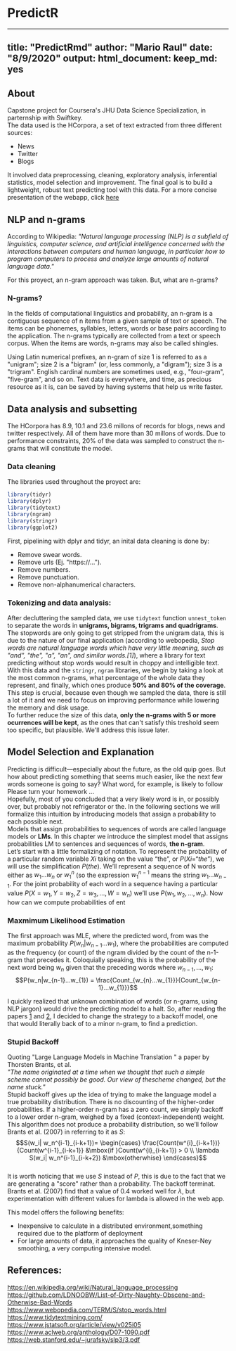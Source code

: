 # PredictR
---
title: "PredictRmd"
author: "Mario Raul"
date: "8/9/2020"
output:
  html_document:
    keep_md: yes
---



## About

Capstone project for Coursera's JHU Data Science Specialization, in parternship with Swiftkey.  
The data used is the HCorpora, a set of text extracted from three different sources:  
- News  
- Twitter  
- Blogs  
  
It involved  data preprocessing, cleaning, exploratory analysis, inferential statistics, model selection and improvement. The final goal is to build a lightweight, robust text predicting tool with this data. For a more concise presentation of the webapp, click [here]()

## NLP and n-grams

According to Wikipedia: *"Natural language processing (NLP) is a subfield of linguistics, computer science, and artificial intelligence concerned with the interactions between computers and human language, in particular how to program computers to process and analyze large amounts of natural language data."*  
  
For this proyect, an n-gram approach was taken. But, what are n-grams?  

### N-grams?
In the fields of computational linguistics and probability, an n-gram is a contiguous sequence of n items from a given sample of text or speech. The items can be phonemes, syllables, letters, words or base pairs according to the application. The n-grams typically are collected from a text or speech corpus. When the items are words, n-grams may also be called shingles.  

Using Latin numerical prefixes, an n-gram of size 1 is referred to as a "unigram"; size 2 is a "bigram" (or, less commonly, a "digram"); size 3 is a "trigram". English cardinal numbers are sometimes used, e.g., "four-gram", "five-gram", and so on.
Text data is everywhere, and time, as precious resource as it is, can be saved by having systems that help us write faster.  

##  Data analysis and subsetting  

The HCorpora has 8.9, 10.1 and 23.6 millons of records for blogs, news and twitter respectively. All of them have more than 30 millons of words. Due to performance constraints, 20% of the data was sampled to construct the n-grams that will constitute the model.  

### Data cleaning  

The libraries used throughout the proyect are:


```r
library(tidyr)
library(dplyr)
library(tidytext)
library(ngram)
library(stringr)
library(ggplot2)
```
First, pipelining with dplyr and tidyr, an inital data cleaning is done by:
- Remove swear words.  
- Remove urls (Ej. "https://...").  
- Remove numbers.  
- Remove punctuation.  
- Remove non-alphanumerical characters.

### Tokenizing and data analysis:  
After decluttering the sampled data, we use `tidytext` function `unnest_token` to separate the words in **unigrams, bigrams, trigrams and quadrigrams**. The stopwords are only going to get stripped from the unigram data, this is due to the nature of our final application (according to webopedia, *Stop words are natural language words which have very little meaning, such as "and", "the", "a", "an", and similar words.[1]*), where a library for text predicting without stop words would result in choppy and intelligible text.  
With this data and the `stringr`, `ngram` libraries, we begin by taking a look at the most common n-grams, what percentage of the whole data they represent, and finally, which ones produce **50% and 80% of the coverage**. This step is crucial, because even though we sampled the data, there is still a lot of it and we need to focus on improving performance while lowering the memory and disk usage.  
To further reduce the size of this data, **only the n-grams with 5 or more ocurrences will be kept**, as the ones that can't satisfy this treshold seem too specific, but plausible. We'll address this issue later.  

## Model Selection and Explanation  
Predicting is difficult—especially about the future, as the old quip goes. But how about predicting something that seems much easier, like the next few words someone is going to say? What word, for example, is likely to follow  
Please turn your homework ...  
Hopefully, most of you concluded that a very likely word is in, or possibly over,
but probably not refrigerator or the. In the following sections we will formalize
this intuition by introducing models that assign a probability to each possible next.  
Models that assign probabilities to sequences of words are called language models or **LMs**. In this chapter we introduce the simplest model that assigns probabilities LM to sentences and sequences of words, **the n-gram**.  
Let’s start with a little formalizing of notation. To represent the probability of a particular random variable $Xi$ taking on the value “the”, or $P(Xi = “the”)$, we will use
the simplification $P(the)$. We’ll represent a sequence of N words either as $w_1...w_{n}$ or $w_{1}^{n}$ (so the expression $w_{1}^{n-1}$ means the string $w_1...w_{n-1}$. For the joint probability of each word in a sequence having a particular value $P(X = w_1,Y = w_2,Z =w_3,...,W = w_n)$ we’ll use $P(w_1,w_2,...,w_n)$.
Now how can we compute probabilities of ent


### Maxmimum Likelihood Estimation  

The first approach was MLE, where the predicted word, from was the maximum probability $P(w_n|w_{n-1}...w_{1})$, where the probabilities are computed as the frequency (or count) of the ngram divided by the count of the n-1-gram that precedes it. Coloquially speaking, this is the probability of the next word being $w_n$ given that the preceding words where $w_{n-1}, ...,w_1$:  
$$P(w_n|w_{n-1}...w_{1}) = \frac{Count_{w_{n}...w_{1}}}{Count_{w_{n-1}...w_{1}}}$$

I quickly realized that unknown combination of words (or n-grams, using NLP jargon) would drive the predicting model to a halt. So, after reading the papers [1](https://web.stanford.edu/~jurafsky/slp3/3.pdf) and [2](https://www.aclweb.org/anthology/D07-1090.pdf), I decided to change the strategy to a backoff model, one that would literally back of to a minor n-gram, to find a prediction.  

### Stupid Backoff  

Quoting "Large Language Models in Machine Translation
" a paper by Thorsten Brants, et al.  
*"The name originated at a time when we thought that such a simple scheme cannot possibly be good. Our view of thescheme changed, but the name stuck."*  
Stupid backoff gives up the idea of trying to make the language
model a true probability distribution. There is no discounting of the higher-order probabilities. If a higher-order n-gram has a zero count, we simply backoff to a lower order n-gram, weighed by a fixed (context-independent) weight. This algorithm does not produce a probability distribution, so we’ll follow Brants et al. (2007) in referring to it as $S$:  
$$S(w_i| w_n^{i-1}_{i-k+1})= \begin{cases} \frac{Count(w^{i}_{i-k+1})}{Count(w^{i-1}_{i-k+1}} &\mbox{if }Count(w^{i}_{i-k+1}) > 0 \\ \lambda S(w_i| w_n^{i-1}_{i-k+2}) &\mbox{otherwhise} \end{cases}$$  
It is worth noticing that we use $S$ instead of $P$, this is due to the fact that we are generating a "score" rather than a probability. 
The backoff terminat. Brants et al. (2007) find that a value of 0.4 worked well for $\lambda$, but experimentation with different values for lambda is allowed in the web app.

This model offers the following benefits:  
- Inexpensive to calculate in a distributed environment,something required due to the platform of deployment  
- For large amounts of data, it approaches the quality of Kneser-Ney smoothing, a very computing intensive model.  

## References:  
https://en.wikipedia.org/wiki/Natural_language_processing  
https://github.com/LDNOOBW/List-of-Dirty-Naughty-Obscene-and-Otherwise-Bad-Words  
https://www.webopedia.com/TERM/S/stop_words.html  
https://www.tidytextmining.com/  
https://www.jstatsoft.org/article/view/v025i05  
https://www.aclweb.org/anthology/D07-1090.pdf  
https://web.stanford.edu/~jurafsky/slp3/3.pdf  
